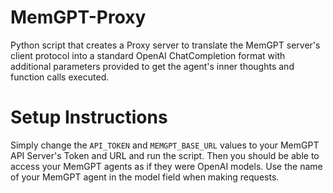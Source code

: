 # MemGPT-Proxy
Python script that creates a Proxy server to translate the MemGPT server's client protocol into a standard OpenAI ChatCompletion format with additional parameters provided to get the agent's inner thoughts and function calls executed.

# Setup Instructions
Simply change the `API_TOKEN` and `MEMGPT_BASE_URL` values to your MemGPT API Server's Token and URL and run the script. Then you should be able to access your MemGPT agents as if they were OpenAI models. Use the name of your MemGPT agent in the model field when making requests. 
